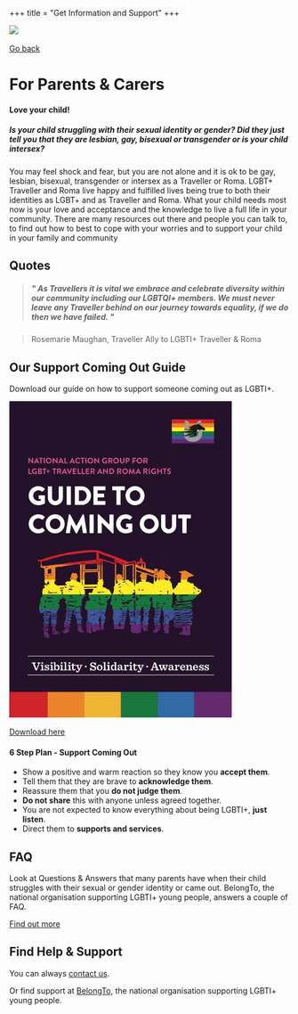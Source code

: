 +++
title = "Get Information and Support"
+++

<img src="/you-are-not-alone.gif" width=800>

[Go back](/get-support)

# For Parents & Carers

#### Love your child!

##### Is your child struggling with their sexual identity or gender? Did they just tell you that they are lesbian, gay, bisexual or transgender or is your child intersex?

You may feel shock and fear, but you are not alone and it is ok to be gay, lesbian, bisexual, transgender or intersex as a Traveller or Roma. LGBT+ Traveller and Roma live happy and fulfilled lives being true to both their identities as LGBT+ and as Traveller and Roma. What your child needs most now is your love and acceptance and the knowledge to live a full life in your community. There are many resources out there and people you can talk to, to find out how to best to cope with your worries and to support your child in your family and community


## Quotes

> ##### " As Travellers it is vital we embrace and celebrate diversity within our community including our LGBTQI+ members. We must never leave any Traveller behind on our journey towards equality, if we do then we have failed. "

> Rosemarie Maughan, Traveller Ally to LGBTI+ Traveller & Roma

## Our Support Coming Out Guide

Download our guide on how to support someone coming out as LGBTI+. 

<img src="/guide-support-coming-out.jpg" width=400>

[Download here](guide-support-coming-out.pdf)

#### 6 Step Plan  - Support Coming Out

- Show a positive and warm reaction so they know you **accept them**.
- Tell them that they are brave to **acknowledge them**.
- Reassure them that you **do not judge them**.
- **Do not share** this with anyone unless agreed together.
- You are not expected to know everything about being LGBTI+, **just listen**.
- Direct them to **supports and services**.

## FAQ

Look at Questions & Answers that many parents have when their child struggles with their sexual or gender identity or came out. BelongTo, the national organisation supporting LGBTI+ young people, answers a couple of FAQ.

[Find out more](https://www.belongto.org/parents/advice/)

## Find Help & Support

You can always [contact us](/contact).

Or find support at [BelongTo](https://www.belongto.org/parents/), the national organisation supporting LGBTI+ young people.
